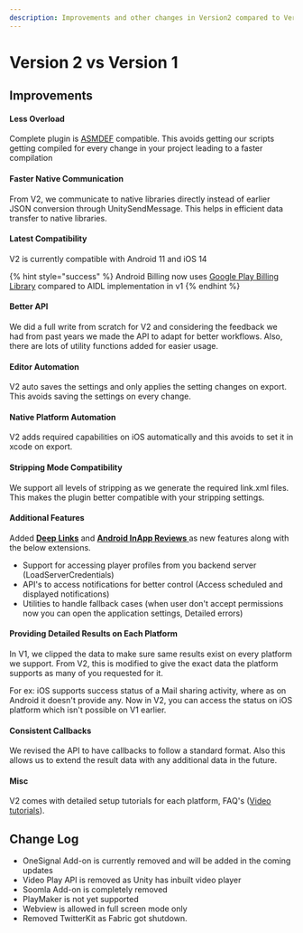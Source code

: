 ```yaml
---
description: Improvements and other changes in Version2 compared to Version 1
---
```


# Version 2 vs Version 1

## Improvements

#### Less Overload

Complete plugin is [ASMDEF](https://docs.unity3d.com/Manual/ScriptCompilationAssemblyDefinitionFiles.html) compatible. This avoids getting our scripts getting compiled for every change in your project leading to a faster compilation

#### Faster Native Communication

From V2, we communicate to native libraries directly instead of earlier JSON conversion through UnitySendMessage. This helps in efficient data transfer to native libraries.

#### Latest Compatibility

V2 is currently compatible with Android 11 and iOS 14

{% hint style="success" %}
Android Billing now uses [Google Play Billing Library](https://developer.android.com/google/play/billing/integrate) compared to AIDL implementation in v1
{% endhint %}

#### Better API

We did a full write from scratch for V2 and considering the feedback we had from past years we made the API to adapt for better workflows. Also, there are lots of utility functions added for easier usage.

#### Editor Automation

V2 auto saves the settings and only applies the setting changes on export. This avoids saving the settings on every change.

#### Native Platform Automation

V2 adds required capabilities on iOS automatically and this avoids to set it in xcode on export.

#### Stripping Mode Compatibility

We support all levels of stripping as we generate the required link.xml files. This makes the plugin better compatible with your stripping settings.

#### Additional Features

Added [**Deep Links**](deep-link-services/overview.md) and [**Android InApp Reviews** ](rate-my-app/overview.md)as new features along with the below extensions.

* Support for accessing player profiles from you backend server (LoadServerCredentials)
* API's to access notifications for better control (Access scheduled and displayed notifications)
* Utilities to handle fallback cases (when user don't accept permissions now you can open the application settings, Detailed errors)

#### Providing Detailed Results on Each Platform

In V1, we clipped the data to make sure same results exist on every platform we support. From V2, this is modified to give the exact data the platform supports as many of you requested for it.&#x20;

For ex: iOS supports success status of a Mail sharing activity, where as on Android it doesn't provide any. Now in V2, you can access the status on iOS platform which isn't possible on V1 earlier.

#### Consistent Callbacks

We revised the API to have callbacks to follow a standard format. Also this allows us to extend the result data with any additional data in the future.

#### Misc

V2 comes with detailed setup tutorials for each platform, FAQ's ([Video tutorials](https://youtu.be/ZoBO9s-3\_1o)).

## Change Log

* OneSignal Add-on is currently removed and will be added in the coming updates
* Video Play API is removed as Unity has inbuilt video player
* Soomla Add-on is completely removed
* PlayMaker is not yet supported
* Webview is allowed in full screen mode only
* Removed TwitterKit as Fabric got shutdown.

